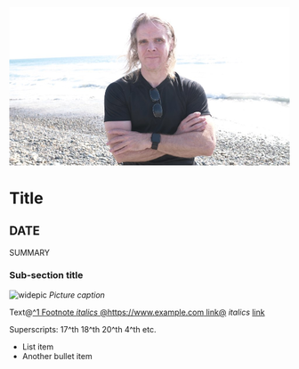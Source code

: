 ![blogpic](pics/2024-05-01.jpg)
# Title
## DATE

SUMMARY

### Sub-section title
![widepic](pics/PICTURE.png)
_Picture caption_

Text@[^1 Footnote *italics* @https://www.example.com link@](fn:1)
*italics* [link](https://example.com) 

Superscripts: 17^th 18^th 20^th 4^th etc.

* List item
* Another bullet item

